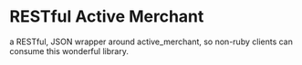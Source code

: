 RESTful Active Merchant
=======================

a RESTful, JSON wrapper around active_merchant, so non-ruby clients can consume this wonderful library.
